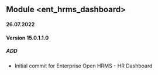 ## Module <ent_hrms_dashboard>

#### 26.07.2022
#### Version 15.0.1.1.0
##### ADD
- Initial commit for Enterprise Open HRMS - HR Dashboard
